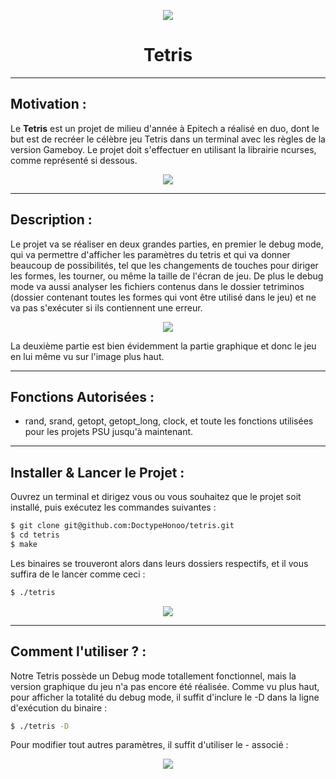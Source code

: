 <p align="center">
  <img src="https://user-images.githubusercontent.com/91092610/174625085-4efd2554-fdff-4197-a669-6d9631881b55.png"/>
</p>
<h1 align="center">
   Tetris
</h1>

---

## Motivation : 

Le **Tetris** est un projet de milieu d'année à Epitech a réalisé en duo, dont le but est de recréer le célèbre jeu Tetris dans un terminal avec les règles de la version Gameboy. Le projet doit s'effectuer en utilisant la librairie ncurses, comme représenté si dessous.
<p align="center">
  <img src="https://user-images.githubusercontent.com/91092610/174625760-f9e6d3c0-781b-41ac-8057-a00f092cefba.png"/>
</p>

---

## Description :

Le projet va se réaliser en deux grandes parties, en premier le debug mode, qui va permettre d'afficher les paramètres du tetris et qui va donner beaucoup de possibilités, tel que les changements de touches pour diriger les formes, les tourner, ou même la taille de l'écran de jeu. De plus le debug mode va aussi analyser les fichiers contenus dans le dossier tetriminos (dossier contenant toutes les formes qui vont être utilisé dans le jeu) et ne va pas s'exécuter si ils contiennent une erreur. 
<p align="center">
  <img src="https://user-images.githubusercontent.com/91092610/174744406-d40d0d46-32d3-4598-a1e2-011713d89689.png"/>
</p>
La deuxième partie est bien évidemment la partie graphique et donc le jeu en lui même vu sur l'image plus haut.

---

## Fonctions Autorisées : 

- rand, srand, getopt, getopt_long, clock, et toute les fonctions utilisées pour les projets PSU jusqu'à maintenant.

---

## Installer & Lancer le Projet :

Ouvrez un terminal et dirigez vous ou vous souhaitez que le projet soit installé, puis exécutez les commandes suivantes : 
```bash
$ git clone git@github.com:DoctypeHonoo/tetris.git
$ cd tetris
$ make
```
Les binaires se trouveront alors dans leurs dossiers respectifs, et il vous suffira de le lancer comme ceci : 
```bash
$ ./tetris
```
<p align="center">
  <img src="https://user-images.githubusercontent.com/91092610/174745410-5d25f436-2e2b-4a23-bc48-53fb88cc2317.png">
</p>

---

## Comment l'utiliser ? : 

Notre Tetris possède un Debug mode totallement fonctionnel, mais la version graphique du jeu n'a pas encore été réalisée. Comme vu plus haut, pour afficher la totalité du debug mode, il suffit d'inclure le -D dans la ligne d'exécution du binaire : 
```bash
$ ./tetris -D
```
Pour modifier tout autres paramètres, il suffit d'utiliser le - associé : 
<p align="center">
  <img src="https://user-images.githubusercontent.com/91092610/174747739-a1630497-701d-4fba-b893-ebb43d89e758.png">
</p>
